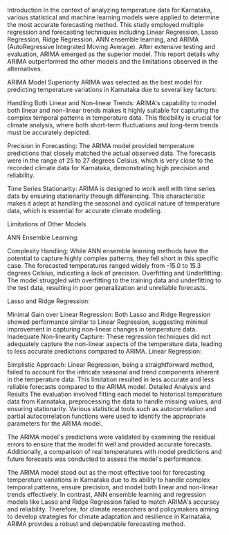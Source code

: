 Introduction
In the context of analyzing temperature data for Karnataka, various statistical and machine learning models were applied to determine the most accurate forecasting method. This study employed multiple regression and forecasting techniques including Linear Regression, Lasso Regression, Ridge Regression, ANN ensemble learning, and ARIMA (AutoRegressive Integrated Moving Average). After extensive testing and evaluation, ARIMA emerged as the superior model. This report details why ARIMA outperformed the other models and the limitations observed in the alternatives.

ARIMA Model Superiority
ARIMA was selected as the best model for predicting temperature variations in Karnataka due to several key factors:

Handling Both Linear and Non-linear Trends: ARIMA's capability to model both linear and non-linear trends makes it highly suitable for capturing the complex temporal patterns in temperature data. This flexibility is crucial for climate analysis, where both short-term fluctuations and long-term trends must be accurately depicted.

Precision in Forecasting: The ARIMA model provided temperature predictions that closely matched the actual observed data. The forecasts were in the range of 25 to 27 degrees Celsius, which is very close to the recorded climate data for Karnataka, demonstrating high precision and reliability.

Time Series Stationarity: ARIMA is designed to work well with time series data by ensuring stationarity through differencing. This characteristic makes it adept at handling the seasonal and cyclical nature of temperature data, which is essential for accurate climate modeling.


Limitations of Other Models


ANN Ensemble Learning:

Complexity Handling: While ANN ensemble learning methods have the potential to capture highly complex patterns, they fell short in this specific case. The forecasted temperatures ranged widely from -15.0 to 15.3 degrees Celsius, indicating a lack of precision.
Overfitting and Underfitting: The model struggled with overfitting to the training data and underfitting to the test data, resulting in poor generalization and unreliable forecasts.

Lasso and Ridge Regression:

Minimal Gain over Linear Regression: Both Lasso and Ridge Regression showed performance similar to Linear Regression, suggesting minimal improvement in capturing non-linear changes in temperature data.
Inadequate Non-linearity Capture: These regression techniques did not adequately capture the non-linear aspects of the temperature data, leading to less accurate predictions compared to ARIMA.
Linear Regression:

Simplistic Approach: Linear Regression, being a straightforward method, failed to account for the intricate seasonal and trend components inherent in the temperature data. This limitation resulted in less accurate and less reliable forecasts compared to the ARIMA model.
Detailed Analysis and Results
The evaluation involved fitting each model to historical temperature data from Karnataka, preprocessing the data to handle missing values, and ensuring stationarity. Various statistical tools such as autocorrelation and partial autocorrelation functions were used to identify the appropriate parameters for the ARIMA model.

The ARIMA model's predictions were validated by examining the residual errors to ensure that the model fit well and provided accurate forecasts. Additionally, a comparison of real temperatures with model predictions and future forecasts was conducted to assess the model's performance.

The ARIMA model stood out as the most effective tool for forecasting temperature variations in Karnataka due to its ability to handle complex temporal patterns, ensure precision, and model both linear and non-linear trends effectively. In contrast, ANN ensemble learning and regression models like Lasso and Ridge Regression failed to match ARIMA's accuracy and reliability. Therefore, for climate researchers and policymakers aiming to develop strategies for climate adaptation and resilience in Karnataka, ARIMA provides a robust and dependable forecasting method.
